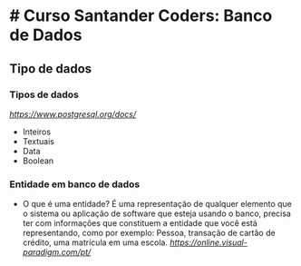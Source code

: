 # # Curso Santander Coders: Banco de Dados

## Tipo de dados

### Tipos de dados
*https://www.postgresql.org/docs/*
- Inteiros
- Textuais
- Data
- Boolean

### Entidade em banco de dados

- O que é uma entidade? É uma representação de qualquer elemento que o sistema ou aplicação de software que esteja usando o banco, precisa ter com informações que constituem a entidade que você está representando, como por exemplo: Pessoa, transação de cartão de crédito, uma matrícula em uma escola.
*https://online.visual-paradigm.com/pt/*